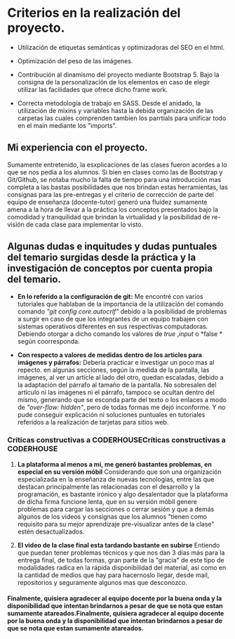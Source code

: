 # Criterios en la realización del proyecto.

- Utilización de etiquetas semánticas y optimizadoras del SEO en el html.
- Optimización del peso de las imágenes.
- Contribución al dinamismo del proyecto mediante Bootstrap 5. Bajo la consigna de la personalización de los elementos en caso de elegir utilizar las facilidades que ofrece dicho frame work.

- Correcta metodología de trabajo en SASS. Desde el anidado, la utilización de mixins y variables hasta la debida organización de las carpetas las cuales comprenden tambien los parrtials para unificar todo en el main mediante los "imports".

## Mi experiencia con el proyecto.

Sumamente entretenido, la esxplicaciones de las clases fueron acordes a lo que se nos pedia a los alumnos. Si bien en clases como las de Bootstrap y Git/Github, se notaba mucho la falta de tiempo para una introducción mas completa a las bastas posibilidades que nos brindan estas herramientas, las consignas para las pre-entregas y el criterio de corrección de parte del equipo de enseñanza (docente-tutor) generó una fluidez sumamente amena a la hora de llevar a la práctica los conceptos presentados bajo la comodidad y tranquilidad que brindan la virtualidad y la posibilidad de re-visión de cada clase para implementar lo visto.

## Algunas dudas e inquitudes y dudas puntuales del temario surgidas desde la práctica y la investigación de conceptos por cuenta propia del temario.

- **En lo referido a la configuración de git:**
Me encontré con varios tutoriales que hablaban de la importancia de la utilización del comando comando *"git config core.autocrlf"* debido a la posibilidad de problemas a surgir en caso de que los integrantes de un equipo trabajen con sistemas operativos diferentes en sus respectivas computadoras. Debiendo otorgar a dicho comando los valores de *true* ,*input* o *false * según coorresponda.

- **Con respecto a valores de medidas dentro de los articles para imágenes y párrafos:**
Debería practicar e investigar un poco mas al repecto. en algunas secciones, según la medida de la pantalla, las imágenes, al ver un article al lado del otro, quedan escaladas, debido a la adaptación del párrafo al tamaño de la pantalla. No sobresalen del artículo ni las imágenes ni el párrafo, tampoco se ocultan dentro del mismo, generando que se esconda parte del texto o los enlaces a modo de *"over-flow: hidden"*, pero de todas formas me dejó inconforme. Y no pude conseguir explicación ni soluciones puntuales en tutoriales referidos a la realización de tarjetas para sitios web.

### Críticas constructivas a CODERHOUSECríticas constructivas a CODERHOUSE

1. **La plataforma al menos a mi, me generó bastantes problemas, en especial en su versión móbil**
Considerando que son una organización especializada en la enseñanza de nuevas tecnologías, entre las que destacan principalmente las relacionadas con el desarrollo y la programación, es bastante irónico y algo desalentador que la plataforma de dicha firma funcione lenta, que en su versión móbil genere problemas para cargar las secciones o cerrar sesión y que a demás algunos de los videos y consignas que los alumnos "tienen como requisito para su mejor aprendizaje pre-visualizar antes de la clase" estén desactualizados.

2. **El video de la clase final esta tardando bastante en subirse**
Entiendo que puedan tener problemas técnicos y que nos dan 3 días más para la entrega final, de todas formas, gran parte de la "gracia" de este tipo de modalidades radica en la rápida disponibilidad del material, así como en la cantidad de medios que hay para hacernoslo llegar, desde mail, repositorios y seguramente algunos mas que desconozco.

#### Finalmente, quisiera agradecer al equipo docente por la buena onda y la disponibilidad que intentan brindarnos a pesar de que se nota que estan sumamente atareados.Finalmente, quisiera agradecer al equipo docente por la buena onda y la disponibilidad que intentan brindarnos a pesar de que se nota que estan sumamente atareados.
